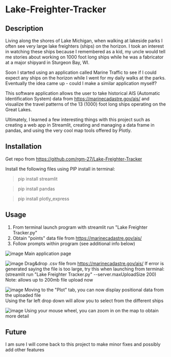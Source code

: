 # Lake-Freighter-Tracker

## Description
Living along the shores of Lake Michigan, when walking at lakeside parks I often
see very large lake freighters (ships) on the horizon. I took an interest in 
watching these ships because I remembered as a kid, my uncle would tell me 
stories about working on 1000 foot long ships while he was a fabricator 
at a major shipyard in Sturgeon Bay, WI. 

Soon I started using an application called Marine Traffic to see if I could 
expect any ships on the horizon while I went for my daily walks at the parks.
Eventually the idea came up - could I make a similar application myself? 

This software application allows the user to take historical AIS
(Automatic Identification System) data from https://marinecadastre.gov/ais/
and visualize the travel patterns of the 13 (1000) foot long ships operating
on the Great Lakes. 

Ultimately, I learned a few interesting things with this project such as creating 
a web app in Streamlit, creating and managing a data frame in pandas, 
and using the very cool map tools offered by Plotly. 

## Installation
Get repo from https://github.com/rgm-27/Lake-Freighter-Tracker

Install the following files using PIP install in terminal: 
> pip install streamlit

> pip install pandas

> pip install plotly_express

## Usage
1. From terminal launch program with streamlit run "Lake Freighter Tracker.py"
2. Obtain "points" data file from https://marinecadastre.gov/ais/
3. Follow prompts within program (see additional info below)

![image](https://user-images.githubusercontent.com/118615143/202866028-108546c5-3485-4ee2-a2a6-27ae540f82cb.png)
Main application page

![image](https://user-images.githubusercontent.com/118615143/202866367-151db13d-5dd2-4397-abe5-4282760c2341.png)
Drag&drop .csv file from https://marinecadastre.gov/ais/
If error is generated saying the file is too large, try this when launching from terminal:  \
(streamlit run "Lake Freighter Tracker.py" --server.maxUploadSize 200) Note: allows up to 200mb file upload now

![image](https://user-images.githubusercontent.com/118615143/202866409-cc5ede11-4f04-4d05-8d44-c3ea06ad2449.png)
Moving to the "Plot" tab, you can now display positional data from the uploaded file  \
Using the far left drop down will allow you to select from the different ships 

![image](https://user-images.githubusercontent.com/118615143/202866574-b96cbbf5-3c35-46ee-aa00-8119cb0fe48c.png)
Using your mouse wheel, you can zoom in on the map to obtain more detail

## Future 
I am sure I will come back to this project to make minor fixes and possibly add other features 












